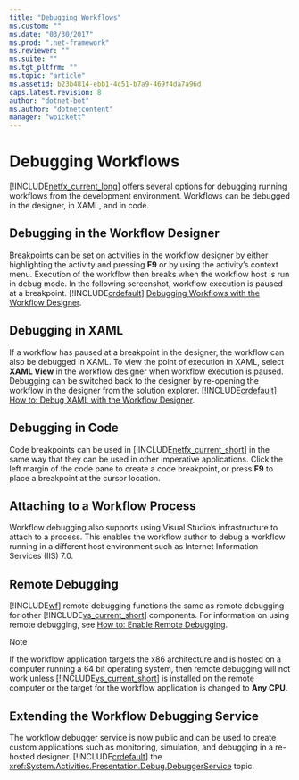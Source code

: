 ```yaml
---
title: "Debugging Workflows"
ms.custom: ""
ms.date: "03/30/2017"
ms.prod: ".net-framework"
ms.reviewer: ""
ms.suite: ""
ms.tgt_pltfrm: ""
ms.topic: "article"
ms.assetid: b23b4814-ebb1-4c51-b7a9-469f4da7a96d
caps.latest.revision: 8
author: "dotnet-bot"
ms.author: "dotnetcontent"
manager: "wpickett"
---
```

# Debugging Workflows
[!INCLUDE[netfx_current_long](../../../includes/netfx-current-long-md.md)] offers several options for debugging running workflows from the development environment. Workflows can be debugged in the designer, in XAML, and in code.  
  
## Debugging in the Workflow Designer  
 Breakpoints can be set on activities in the workflow designer by either highlighting the activity and pressing **F9** or by using the activity’s context menu. Execution of the workflow then breaks when the workflow host is run in debug mode. In the following screenshot, workflow execution is paused at a breakpoint. [!INCLUDE[crdefault](../../../includes/crdefault-md.md)] [Debugging Workflows with the Workflow Designer](/visualstudio/workflow-designer/debugging-workflows-with-the-workflow-designer).  
  
## Debugging in XAML  
 If a workflow has paused at a breakpoint in the designer, the workflow can also be debugged in XAML. To view the point of execution in XAML, select **XAML View** in the workflow designer when workflow execution is paused. Debugging can be switched back to the designer by re-opening the workflow in the designer from the solution explorer. [!INCLUDE[crdefault](../../../includes/crdefault-md.md)] [How to: Debug XAML with the Workflow Designer](/visualstudio/workflow-designer/how-to-debug-xaml-with-the-workflow-designer).  
  
## Debugging in Code  
 Code breakpoints can be used in [!INCLUDE[netfx_current_short](../../../includes/netfx-current-short-md.md)] in the same way that they can be used in other imperative applications. Click the left margin of the code pane to create a code breakpoint, or press **F9** to place a breakpoint at the cursor location.  
  
## Attaching to a Workflow Process  
 Workflow debugging also supports using Visual Studio’s infrastructure to attach to a process. This enables the workflow author to debug a workflow running in a different host environment such as Internet Information Services (IIS) 7.0.  
  
## Remote Debugging  
 [!INCLUDE[wf](../../../includes/wf-md.md)] remote debugging functions the same as remote debugging for other [!INCLUDE[vs_current_short](../../../includes/vs-current-short-md.md)] components. For information on using remote debugging, see [How to: Enable Remote Debugging](http://go.microsoft.com/fwlink/?LinkId=196257).  
  
> [!NOTE]
>  If the workflow application targets the x86 architecture and is hosted on a computer running a 64 bit operating system, then remote debugging will not work unless [!INCLUDE[vs_current_short](../../../includes/vs-current-short-md.md)] is installed on the remote computer or the target for the workflow application is changed to **Any CPU**.  
  
## Extending the Workflow Debugging Service  
 The workflow debugger service is now public and can be used to create custom applications such as monitoring, simulation, and debugging in a re-hosted designer. [!INCLUDE[crdefault](../../../includes/crdefault-md.md)] the <xref:System.Activities.Presentation.Debug.DebuggerService> topic.
